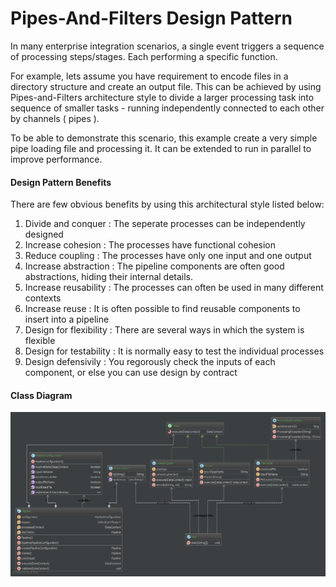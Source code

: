 Pipes-And-Filters Design Pattern
=====================
In many enterprise integration scenarios, a single event triggers a sequence of processing steps/stages. Each performing a specific function.

For example, lets assume you have requirement to encode files in a directory structure and create an output file.
This can be achieved by using Pipes-and-Filters architecture style to divide a larger processing task into sequence of smaller tasks - running independently connected to each other by channels ( pipes ).

To be able to demonstrate this scenario, this example create a very simple pipe loading file and processing it.
It can be extended to run in parallel to improve performance.

#### Design Pattern Benefits ####
There are few obvious benefits by using this architectural style listed below:

1. Divide and conquer : The seperate processes can be independently designed
2. Increase cohesion : The processes have functional cohesion
3. Reduce coupling : The processes have only one input and one output
4. Increase abstraction : The pipeline components are often good abstractions, hiding their internal details.
5. Increase reusability : The processes can often be used in many different contexts
6. Increase reuse : It is often possible to find reusable components to insert into a pipeline
7. Design for flexibility : There are several ways in which the system is flexible
8. Design for testability : It is normally easy to test the individual processes
9. Design defensivily : You regorously check the inputs of each component, or else you can use design by contract

#### Class Diagram ####
![Alt text](pipes-class-diag.png?raw=true "Pipes-And-Filters Pattern")
